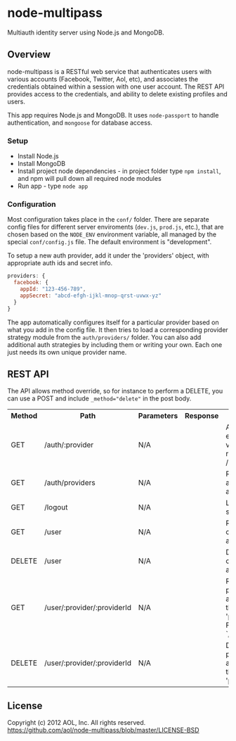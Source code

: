 node-multipass
==============

Multiauth identity server using Node.js and MongoDB.

## Overview
node-multipass is a RESTful web service that authenticates users with various accounts (Facebook, Twitter, Aol, etc), and associates the credentials obtained within a session with one user account.
The REST API provides access to the credentials, and ability to delete existing profiles and users.

This app requires Node.js and MongoDB. It uses `node-passport` to handle authentication, and `mongoose` for database access.

### Setup
* Install Node.js
* Install MongoDB
* Install project node dependencies - in project folder type `npm install`, and npm will pull down all required node modules
* Run app - type `node app`

### Configuration
Most configuration takes place in the `conf/` folder. There are separate config files for different server enviroments (`dev.js`, `prod.js`, etc.), that are chosen based on the `NODE_ENV` environment variable, all managed by the special `conf/config.js` file. The default environment is "development".

To setup a new auth provider, add it under the 'providers' object, with appropriate auth ids and secret info. 
```javascript
providers: {
  facebook: {
    appId: "123-456-789",
    appSecret: "abcd-efgh-ijkl-mnop-qrst-uvwx-yz"
  }
}
```
The app automatically configures itself for a particular provider based on what you add in the config file. It then tries to load a corresponding provider strategy module from the `auth/providers/` folder. You can also add additional auth strategies by including them or writing your own. Each one just needs its own unique provider name.

## REST API
The API allows method override, so for instance to perform a DELETE, you can use a POST and include `_method="delete"` in the post body.

<table>
  <tr>
    <th>Method</th>
    <th>Path</th>
    <th>Parameters</th>
    <th>Response</th>
    <th>Description</th>
  </tr>
  <tr>
    <td>GET</td>
    <td>/auth/:provider</td>
    <td>N/A</td>
    <td></td>
    <td>Authentication path for each provider. Available values for :provider can be retreived via /auth/providers.</td>
  </tr>
  <tr>
    <td>GET</td>
    <td>/auth/providers</td>
    <td>N/A</td>
    <td></td>
    <td>Returns a list of all available auth providers and their login URLs.</td>
  </tr>
  <tr>
    <td>GET</td>
    <td>/logout</td>
    <td>N/A</td>
    <td></td>
    <td>Logout of the current session.</td>
  </tr>
  <tr>
    <td>GET</td>
    <td>/user</td>
    <td>N/A</td>
    <td></td>
    <td>Returns complete user object for the currently-authenticated user.</td>
  </tr>
  <tr>
    <td>DELETE</td>
    <td>/user</td>
    <td>N/A</td>
    <td></td>
    <td>Deletes the entire user object for the currently-authenticated user.</td>
  </tr>
  <tr>
    <td>GET</td>
    <td>/user/:provider/:providerId</td>
    <td>N/A</td>
    <td></td>
    <td>Returns a particular auth profile for the currently-authenticated user, based the given 'provider' and 'providerId' values.
    <br>For example, `/user/twitter/987654321`</td>
  </tr>
  <tr>
    <td>DELETE</td>
    <td>/user/:provider/:providerId</td>
    <td>N/A</td>
    <td></td>
    <td>Deletes a particular auth profile for the currently-authenticated user, based the given 'provider' and 'providerId' values.</td>
  </tr>
</table>

## License
Copyright (c) 2012 AOL, Inc.
All rights reserved.
https://github.com/aol/node-multipass/blob/master/LICENSE-BSD